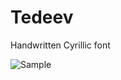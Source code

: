 # Tedeev

Handwritten Cyrillic font

![Sample](https://img-fotki.yandex.ru/get/9804/46332301.76/0_c096e_babea634_orig.jpg)

